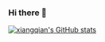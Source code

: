 ### Hi there 👋

<!--
**xiangqian122/xiangqian122** is a ✨ _special_ ✨ repository because its `README.md` (this file) appears on your GitHub profile.

Here are some ideas to get you started:

- 🔭 I’m currently working on ...
- 🌱 I’m currently learning ...
- 👯 I’m looking to collaborate on ...
- 🤔 I’m looking for help with ...
- 💬 Ask me about ...
- 📫 How to reach me: ...
- 😄 Pronouns: ...
- ⚡ Fun fact: ...

-->
[![xiangqian's GitHub stats](https://github-readme-stats.vercel.app/api?username=xiangqian122)](https://github.com/anuraghazra/github-readme-stats)
